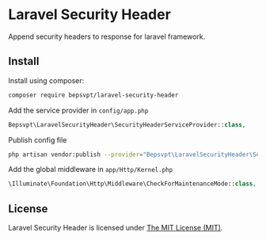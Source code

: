 # Laravel Security Header

Append security headers to response for laravel framework.

## Install

Install using composer:

```sh
composer require bepsvpt/laravel-security-header
```

Add the service provider in `config/app.php`

```php
Bepsvpt\LaravelSecurityHeader\SecurityHeaderServiceProvider::class,
```

Publish config file

```sh
php artisan vendor:publish --provider="Bepsvpt\LaravelSecurityHeader\SecurityHeaderServiceProvider"
```

Add the global middleware in `app/Http/Kernel.php`

```php
\Illuminate\Foundation\Http\Middleware\CheckForMaintenanceMode::class,
```

## License

Laravel Security Header is licensed under [The MIT License (MIT)](LICENSE).
